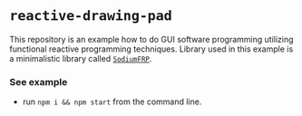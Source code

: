 # `reactive-drawing-pad`
This repository is an example how to do GUI software programming utilizing functional reactive programming techniques. Library used in this example is a minimalistic library called [`SodiumFRP`](https://github.com/SodiumFRP/sodium-typescript).

### See example
- run `npm i && npm start` from the command line.
